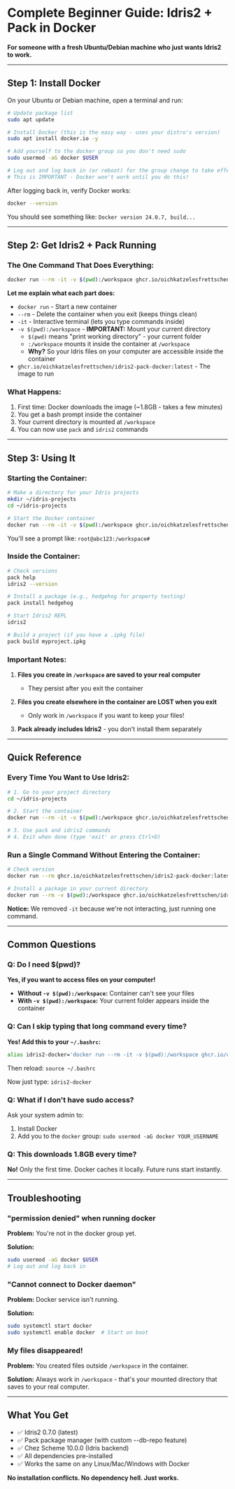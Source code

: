 # Complete Beginner Guide: Idris2 + Pack in Docker

**For someone with a fresh Ubuntu/Debian machine who just wants Idris2 to work.**

---

## Step 1: Install Docker

On your Ubuntu or Debian machine, open a terminal and run:

```bash
# Update package list
sudo apt update

# Install Docker (this is the easy way - uses your distro's version)
sudo apt install docker.io -y

# Add yourself to the docker group so you don't need sudo
sudo usermod -aG docker $USER

# Log out and log back in (or reboot) for the group change to take effect
# This is IMPORTANT - Docker won't work until you do this!
```

After logging back in, verify Docker works:

```bash
docker --version
```

You should see something like: `Docker version 24.0.7, build...`

---

## Step 2: Get Idris2 + Pack Running

### The One Command That Does Everything:

```bash
docker run --rm -it -v $(pwd):/workspace ghcr.io/oichkatzelesfrettschen/idris2-pack-docker:latest
```

**Let me explain what each part does:**

- `docker run` - Start a new container
- `--rm` - Delete the container when you exit (keeps things clean)
- `-it` - Interactive terminal (lets you type commands inside)
- `-v $(pwd):/workspace` - **IMPORTANT:** Mount your current directory
  - `$(pwd)` means "print working directory" - your current folder
  - `:/workspace` mounts it inside the container at `/workspace`
  - **Why?** So your Idris files on your computer are accessible inside the container
- `ghcr.io/oichkatzelesfrettschen/idris2-pack-docker:latest` - The image to run

### What Happens:

1. First time: Docker downloads the image (~1.8GB - takes a few minutes)
2. You get a bash prompt inside the container
3. Your current directory is mounted at `/workspace`
4. You can now use `pack` and `idris2` commands

---

## Step 3: Using It

### Starting the Container:

```bash
# Make a directory for your Idris projects
mkdir ~/idris-projects
cd ~/idris-projects

# Start the Docker container
docker run --rm -it -v $(pwd):/workspace ghcr.io/oichkatzelesfrettschen/idris2-pack-docker:latest
```

You'll see a prompt like: `root@abc123:/workspace#`

### Inside the Container:

```bash
# Check versions
pack help
idris2 --version

# Install a package (e.g., hedgehog for property testing)
pack install hedgehog

# Start Idris2 REPL
idris2

# Build a project (if you have a .ipkg file)
pack build myproject.ipkg
```

### Important Notes:

1. **Files you create in `/workspace` are saved to your real computer**
   - They persist after you exit the container

2. **Files you create elsewhere in the container are LOST when you exit**
   - Only work in `/workspace` if you want to keep your files!

3. **Pack already includes Idris2** - you don't install them separately

---

## Quick Reference

### Every Time You Want to Use Idris2:

```bash
# 1. Go to your project directory
cd ~/idris-projects

# 2. Start the container
docker run --rm -it -v $(pwd):/workspace ghcr.io/oichkatzelesfrettschen/idris2-pack-docker:latest

# 3. Use pack and idris2 commands
# 4. Exit when done (type 'exit' or press Ctrl+D)
```

### Run a Single Command Without Entering the Container:

```bash
# Check version
docker run --rm ghcr.io/oichkatzelesfrettschen/idris2-pack-docker:latest idris2 --version

# Install a package in your current directory
docker run --rm -v $(pwd):/workspace ghcr.io/oichkatzelesfrettschen/idris2-pack-docker:latest pack install hedgehog
```

**Notice:** We removed `-it` because we're not interacting, just running one command.

---

## Common Questions

### Q: Do I need $(pwd)?

**Yes, if you want to access files on your computer!**

- **Without `-v $(pwd):/workspace`:** Container can't see your files
- **With `-v $(pwd):/workspace`:** Your current folder appears inside the container

### Q: Can I skip typing that long command every time?

**Yes! Add this to your `~/.bashrc`:**

```bash
alias idris2-docker='docker run --rm -it -v $(pwd):/workspace ghcr.io/oichkatzelesfrettschen/idris2-pack-docker:latest'
```

Then reload: `source ~/.bashrc`

Now just type: `idris2-docker`

### Q: What if I don't have sudo access?

Ask your system admin to:
1. Install Docker
2. Add you to the `docker` group: `sudo usermod -aG docker YOUR_USERNAME`

### Q: This downloads 1.8GB every time?

**No!** Only the first time. Docker caches it locally. Future runs start instantly.

---

## Troubleshooting

### "permission denied" when running docker

**Problem:** You're not in the docker group yet.

**Solution:**
```bash
sudo usermod -aG docker $USER
# Log out and log back in
```

### "Cannot connect to Docker daemon"

**Problem:** Docker service isn't running.

**Solution:**
```bash
sudo systemctl start docker
sudo systemctl enable docker  # Start on boot
```

### My files disappeared!

**Problem:** You created files outside `/workspace` in the container.

**Solution:** Always work in `/workspace` - that's your mounted directory that saves to your real computer.

---

## What You Get

- ✅ Idris2 0.7.0 (latest)
- ✅ Pack package manager (with custom --db-repo feature)
- ✅ Chez Scheme 10.0.0 (Idris backend)
- ✅ All dependencies pre-installed
- ✅ Works the same on any Linux/Mac/Windows with Docker

**No installation conflicts. No dependency hell. Just works.**
